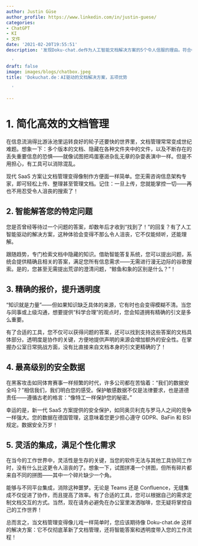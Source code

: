 ```yaml
---
author: Justin Güse
author_profile: https://www.linkedin.com/in/justin-guese/
categories:
- ChatGPT
- KI
- 文件
date: '2021-02-20T19:55:51'
description: '发现Doku-chat.de作为人工智能文档解决方案的5个令人信服的理由。符合GDPR，可定制，用户友好！

  '
draft: false
image: images/blogs/chatbox.jpeg
title: 'Dokuchat.de：AI驱动的文档解决方案，五项优势

  '

---
```

# 1. 简化高效的文档管理

在信息流淌得比游泳池里运转良好的轮子还要快的世界里，文档管理常常变成世纪难题。想象一下：多个版本的文档、隐藏在各种文件夹中的文件，以及不断存在的丢失重要信息的恐惧——就像试图把鸡蛋塞进杂乱无章的杂耍表演中一样。但是不用担心，有工具可以消除混乱。

现代 SaaS 方案让文档管理变得像制作方便面一样简单。您无需咨询信息架构专家，即可轻松上传、整理甚至管理文档。记住：一旦上传，您就能掌控一切——再也不用忍受令人沮丧的搜索了！

## 2. 智能解答您的特定问题

您是否曾经等待过一个问题的答案，却数年后才收到“找到了！”的回复？有了人工智能驱动的解决方案，这种体验会变得不那么令人沮丧，它不仅能倾听，还能理解。

跟随趋势，专门检索文档中隐藏的知识。借助智能答复系统，您可以提出问题，系统会提供精确且相关的答案，满足您所有信息需求——无需进行漫无边际的谷歌搜索。是的，您甚至无需提出荒谬的澄清问题，“鲸鱼和象的区别是什么？”！

## 3. 精确的报价，提升透明度

“知识就是力量”——但如果知识缺乏具体的来源，它有时也会变得模糊不清。当您与同事或上级沟通，想要提供“科学合理”的观点时，您会知道拥有精确的引文是多么重要。

有了合适的工具，您不仅可以获得问题的答案，还可以找到支持这些答案的文档具体部分。透明度是协作的关键，方便地提供声明的来源会增加额外的安全性。在掌握办公室日常挑战方面，没有比直接来自文档本身的引文更精确的了！

## 4. 最高级别的安全数据

在黑客攻击如同体育赛事一样频繁的时代，许多公司都在苦恼着：“我们的数据安全吗？”相信我们，我们明白您的感受。保护敏感数据不仅是法律要求，也是道德责任——遵循古老的格言：“像特工一样保护您的秘密。”

幸运的是，新一代 SaaS 方案提供的安全保护，如同奥贝利克与罗马人之间的竞争一样强大。您的数据在德国管理，这意味着您更少担心遵守 GDPR、BaFin 和 BSI 规定。数据安全万岁！

## 5. 灵活的集成，满足个性化需求

在当今的工作世界中，灵活性是生存的关键，当您的软件无法与其他工具协同工作时，没有什么比这更令人沮丧的了。想象一下，试图拼凑一个拼图，但所有碎片都来自不同的拼图——其中一个碎片缺少一个角。

能够与不同平台集成，消除这种噩梦。无论是 Teams 还是 Confluence，无缝集成不仅促进了协作，而且提高了效率。有了合适的工具，您可以根据自己的需求定制文档交互的方式。当然，现在请务必避免在办公室里泼洒咖啡，您无疑将掌控自己的工作世界！

总而言之，当文档管理变得像儿戏一样简单时，您应该期待像 Doku-chat.de 这样的解决方案：它不仅彻底革新了文档管理，还将智能答案和透明度带入您的工作流程！
